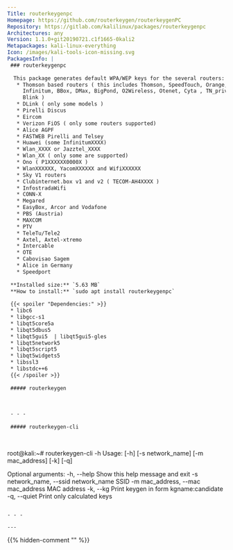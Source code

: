 ```yaml
---
Title: routerkeygenpc
Homepage: https://github.com/routerkeygen/routerkeygenPC
Repository: https://gitlab.com/kalilinux/packages/routerkeygenpc
Architectures: any
Version: 1.1.0+git20190721.c1f1665-0kali2
Metapackages: kali-linux-everything 
Icon: /images/kali-tools-icon-missing.svg
PackagesInfo: |
 ### routerkeygenpc
 
  This package generates default WPA/WEP keys for the several routers:
   * Thomson based routers ( this includes Thomson, SpeedTouch, Orange,
     Infinitum, BBox, DMax, BigPond, O2Wireless, Otenet, Cyta , TN_private,
     Blink )
   * DLink ( only some models )
   * Pirelli Discus
   * Eircom
   * Verizon FiOS ( only some routers supported)
   * Alice AGPF
   * FASTWEB Pirelli and Telsey
   * Huawei (some InfinitumXXXX)
   * Wlan_XXXX or Jazztel_XXXX
   * Wlan_XX ( only some are supported)
   * Ono ( P1XXXXXX0000X )
   * WlanXXXXXX, YacomXXXXXX and WifiXXXXXX
   * Sky V1 routers
   * Clubinternet.box v1 and v2 ( TECOM-AH4XXXX )
   * InfostradaWifi
   * CONN-X
   * Megared
   * EasyBox, Arcor and Vodafone
   * PBS (Austria)
   * MAXCOM
   * PTV
   * TeleTu/Tele2
   * Axtel, Axtel-xtremo
   * Intercable
   * OTE
   * Cabovisao Sagem
   * Alice in Germany
   * Speedport
 
 **Installed size:** `5.63 MB`  
 **How to install:** `sudo apt install routerkeygenpc`  
 
 {{< spoiler "Dependencies:" >}}
 * libc6 
 * libgcc-s1 
 * libqt5core5a 
 * libqt5dbus5 
 * libqt5gui5  | libqt5gui5-gles 
 * libqt5network5 
 * libqt5script5 
 * libqt5widgets5 
 * libssl3 
 * libstdc++6 
 {{< /spoiler >}}
 
 ##### routerkeygen
 
 
 
 - - -
 
 ##### routerkeygen-cli
 
 
 ```
 root@kali:~# routerkeygen-cli -h
 Usage:  [-h] [-s network_name] [-m mac_address] [-k] [-q]
 
 Optional arguments:
   -h, --help                            Show this help message and exit
   -s network_name, --ssid network_name  SSID
   -m mac_address, --mac mac_address     MAC address
   -k, --kg                              Print keygen in form kgname:candidate
   -q, --quiet                           Print only calculated keys
 
 ```
 
 - - -
 
---
```

{{% hidden-comment "<!--Do not edit anything above this line-->" %}}
